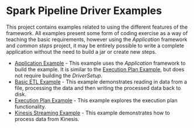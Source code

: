 # Spark Pipeline Driver Examples
This project contains examples related to using the different features of the framework. All examples present some form
of coding exercise as a way of teaching the basic requirements, however using the *Application* framework and 
*common steps* project, it may be entirely possible to write a complete application without the need to build a jar
or create new steps.

* [Application Example](docs/application-example.md) - This example uses the *Application* framework to build the 
example. It is similar to the [Execution Plan Example](docs/pipeline-execution-plan-example.md), but does not
require building the *DriverSetup*.
* [Basic ETL Example](docs/simple-batch-example.md) - This example demonstrates reading in data from a file, processing 
the data and then writing the processed data back to disk. 
* [Execution Plan Example](docs/pipeline-execution-plan-example.md) - This example explores the execution plan functionality.
* [Kinesis Streaming Example](docs/kinesis-streaming-example.md) - This example demonstrates how to process data from Kinesis.
